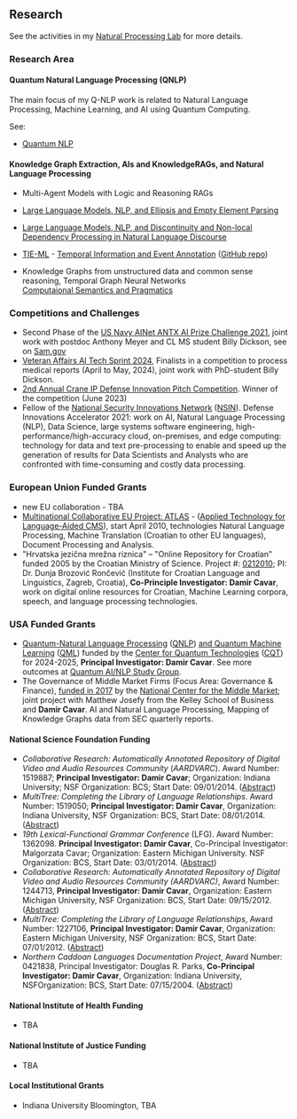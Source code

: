 ## Research

See the activities in my [Natural Processing Lab](http://nlp-lab.org/) for more details.


### Research Area

#### Quantum Natural Language Processing (QNLP)

The main focus of my Q-NLP work is related to Natural Language Processing, Machine Learning, and AI using Quantum Computing.

See:

- [Quantum NLP](https://nlp-lab.org/quantumnlp/)


#### Knowledge Graph Extraction, AIs and KnowledgeRAGs, and Natural Language Processing

- Multi-Agent Models with Logic and Reasoning RAGs
- [Large Language Models, NLP, and Ellipsis and Empty Element Parsing](https://nlp-lab.org/ellipsis)
- [Large Language Models, NLP, and Discontinuity and Non-local Dependency Processing in Natural Language Discourse](https://nlp-lab.org/discontinuities)
- [TIE-ML](https://nlp-lab.org/timeevents/) - [Temporal Information and Event Annotation](https://nlp-lab.org/timeevents/) ([GitHub repo](https://github.com/dcavar/tieml))

- Knowledge Graphs from unstructured data and common sense reasoning, Temporal Graph Neural Networks<br/>
	[Computaional Semantics and Pragmatics](https://nlp-lab.org/discontinuities/CompSemGraph)


### Competitions and Challenges

- Second Phase of the [US Navy AINet ANTX AI Prize Challenge 2021](https://www.navwar.navy.mil/Media/Article-Display/Article/3972869/navwar-supports-ai-innovation-through-2024-antx-prize-challenge/), joint work with postdoc Anthony Meyer and CL MS student Billy Dickson, see on [Sam.gov](https://sam.gov/opp/aabcdeae2ef948bba5b9f6acf0430070/view)
- [Veteran Affairs AI Tech Sprint 2024](https://department.va.gov/ai/engage/), Finalists in a competition to process medical reports (April to May, 2024), joint work with PhD-student Billy Dickson.
- [2nd Annual Crane IP Defense Innovation Pitch Competition](https://radiusindiana.com/news/article/bloomington-based-start-up-wins-crane-ip-defense-innovation-pitch-competition). Winner of the competition (June 2023) 
- Fellow of the [National Security Innovations Network](https://nsin.mil/) ([NSIN](https://nsin.mil/)). Defense Innovations Accelerator 2021: work on AI, Natural Language Processing (NLP), Data Science, large systems software engineering, high-performance/high-accuracy cloud, on-premises, and edge computing: technology for data and text pre-processing to enable and speed up the generation of results for Data Scientists and Analysts who are confronted with time-consuming and costly data processing.


### European Union Funded Grants

- new EU collaboration - TBA
- [Multinational Collaborative EU Project: ATLAS](https://www.atlasproject.eu/atlas/project/en/index.html) -  ([Applied Technology for Language-Aided CMS](https://www.atlasproject.eu/atlas/project/en/index.html)), start April 2010, technologies Natural Language Processing, Machine Translation (Croatian to other EU languages), Document Processing and Analysis.
- "Hrvatska jezična mrežna riznica" – "Online Repository for Croatian" funded 2005 by the Croatian Ministry of Science. Project #: [0212010](http://zprojekti.mzos.hr/zprojektiold/prikaz_det.asp?offset=1765&ID=0212010); PI: Dr. Dunja Brozović Rončević (Institute for Croatian Language and Linguistics, Zagreb, Croatia), **Co-Principle Investigator: Damir Cavar**, work on digital online resources for Croatian, Machine Learning corpora, speech, and language processing technologies.


### USA Funded Grants

- [Quantum-Natural Language Processing](https://www.purdue.edu/cqt/research/year-2-projects.php) ([QNLP](https://www.purdue.edu/cqt/research/year-2-projects.php)) [and Quantum Machine Learning](https://www.purdue.edu/cqt/research/year-2-projects.php) ([QML](https://www.purdue.edu/cqt/research/year-2-projects.php)) funded by the [Center for Quantum Technologies](https://www.purdue.edu/cqt/) ([CQT](https://www.purdue.edu/cqt/)) for 2024-2025, **Principal Investigator: Damir Cavar**. See more outcomes at [Quantum AI/NLP Study Group](https://nlp-lab.org/quantumnlp/).
- The Governance of Middle Market Firms (Focus Area: Governance &amp; Finance), [funded in 2017](https://www.middlemarketcenter.org/Media/Documents/national-center-for-the-middle-market-2017-annual-report_NCMM_2017_AR_FINAL.pdf) by the [National Center for the Middle Market](https://www.middlemarketcenter.org/); joint project with Matthew Josefy from the Kelley School of Business and **Damir Cavar**. AI and Natural Language Processing, Mapping of Knowledge Graphs data from SEC quarterly reports.


#### National Science Foundation Funding

- *Collaborative Research: Automatically Annotated Repository of Digital Video and Audio Resources Community* (*AARDVARC*). Award Number: 1519887; **Principal Investigator: Damir Cavar**; Organization: Indiana University; NSF Organization: BCS; Start Date: 09/01/2014. ([Abstract](https://ui.adsabs.harvard.edu/abs/2014nsf....1519887C/abstract))
- *MultiTree: Completing the Library of Language Relationships*. Award Number: 1519050; **Principal Investigator: Damir Cavar**, Organization: Indiana University, NSF Organization: BCS, Start Date: 08/01/2014. ([Abstract](https://ui.adsabs.harvard.edu/abs/2014nsf....1519050C/abstract))
- *19th Lexical-Functional Grammar Conference* (LFG). Award Number: 1362098. **Principal Investigator: Damir Cavar**, Co-Principal Investigator: Malgorzata Cavar; Organization: Eastern Michigan University. NSF Organization: BCS, Start Date: 03/01/2014. ([Abstract](https://ui.adsabs.harvard.edu/abs/2014nsf....1362098C/abstract))
- *Collaborative Research: Automatically Annotated Repository of Digital Video and Audio Resources Community (AARDVARC)*, Award Number: 1244713, **Principal Investigator: Damir Cavar**, Organization: Eastern Michigan University, NSF Organization: BCS, Start Date: 09/15/2012. ([Abstract](https://ui.adsabs.harvard.edu/abs/2012nsf....1244713A/abstract))
- *MultiTree: Completing the Library of Language Relationships*, Award Number: 1227106, **Principal Investigator: Damir Cavar**, Organization: Eastern Michigan University, NSF Organization: BCS, Start Date: 07/01/2012. ([Abstract](https://ui.adsabs.harvard.edu/abs/2012nsf....1227106A/abstract))
- *Northern Caddoan Languages Documentation Project*, Award Number: 0421838, Principal Investigator: Douglas R. Parks, **Co-Principal Investigator: Damir Cavar**, Organization: Indiana University, NSFOrganization: BCS, Start Date: 07/15/2004. ([Abstract](https://ui.adsabs.harvard.edu/abs/2004nsf....0421838P/abstract))


#### National Institute of Health Funding

- TBA


#### National Institute of Justice Funding

- TBA


#### Local Institutional Grants

- Indiana University Bloomington, TBA
